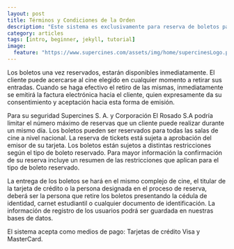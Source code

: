 ```yaml
---
layout: post
title: Términos y Condiciones de la Orden
description: "Este sistema es exclusivamente para reserva de boletos para funciones de cintas cinematográficas."
category: articles
tags: [intro, beginner, jekyll, tutorial]
image:
  feature: "https://www.supercines.com/assets/img/home/supercinesLogo.png"
---
```


Los boletos una vez reservados, estarán disponibles inmediatamente. El cliente puede acercarse al cine elegido en cualquier momento a retirar sus entradas. Cuando se haga efectivo el retiro de las mismas, inmediatamente se emitirá la factura electrónica hacia el cliente, quien expresamente da su consentimiento y aceptación hacia esta forma de emisión.


Para su seguridad Supercines S. A. y Corporación El Rosado S.A podría limitar el número máximo de reservas que un cliente puede realizar durante un mismo día. Los boletos pueden ser reservados para todas las salas de cine a nivel nacional. La reserva de tickets está sujeta a aprobación del emisor de su tarjeta. Los boletos están sujetos a distintas restricciones según el tipo de boleto reservado. Para mayor información la confirmación de su reserva incluye un resumen de las restricciones que aplican para el tipo de boleto reservado.


La entrega de los boletos se hará en el mismo complejo de cine, el titular de la tarjeta de crédito o la persona designada en el proceso de reserva, deberá ser la persona que retire los boletos presentando la cédula de identidad, carnet estudiantil o cualquier documento de identificación. La información de registro de los usuarios podrá ser guardada en nuestras bases de datos.



El sistema acepta como medios de pago: Tarjetas de crédito Visa y MasterCard.



